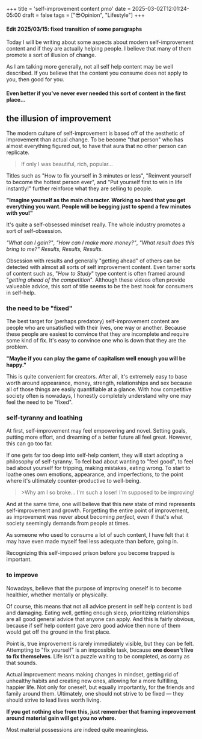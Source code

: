+++
title = 'self-improvement content pmo'
date = 2025-03-02T12:01:24-05:00
draft = false
tags = ["😎Opinion", "Lifestyle"]
+++

#### Edit 2025/03/15: fixed transition of some paragraphs

Today I will be writing about some aspects about modern self-improvement content and if they are actually helping people. I believe that many of them promote a sort of illusion of change.

As I am talking more generally, not all self help content may be well described. If you believe that the content you consume does not apply to you, then good for you.

#### Even better if you've never ever needed this sort of content in the first place...

## the illusion of improvement

The modern culture of self-improvement is based off of the aesthetic of improvement than actual change. To be become "that person" who has almost everything figured out, to have that aura that no other person can replicate.

> If only I was beautiful, rich, popular...

Titles such as "How to fix yourself in 3 minutes or less", "Reinvent yourself to become the hottest person ever", and "Put yourself first to win in life instantly!" further reinforce what they are selling to people. 

**"Imagine yourself as the main character. Working so hard that you get everything you want. People will be begging just to spend a few minutes with you!"**

It's quite a self-obsessed mindset really. The whole industry promotes a sort of self-obsession. 

*"What can I gain?"*, *"How can I make more money?"*, *"What result does this bring to me?"* *Results, Results, Results*.

Obsession with results and generally "getting ahead" of others can be detected with almost all sorts of self improvement content. Even tamer sorts of content such as, "*How to Study*" type content is often framed around "*getting ahead of the competition*". Although these videos often provide valueable advice, this sort of title seems to be the best hook for consumers in self-help.

### the need to be "fixed"

The best target for (perhaps predatory) self-improvement content are people who are unsatisfied with their lives, one way or another. Because these people are easiest to convince that they are incomplete and require some kind of fix. It's easy to convince one who is down that they are the problem. 

**"Maybe if you can play the game of capitalism well enough you will be happy."**

This is quite convenient for creators. After all, it's extremely easy to base worth around appearance, money, strength, relationships and sex because all of those things are easily quantifiable at a glance. With how competitive society often is nowadays, I honestly completely understand why one may feel the need to be "fixed".

### self-tyranny and loathing

At first, self-improvement may feel empowering and novel. Setting goals, putting more effort, and dreaming of a better future all feel great. However, this can go too far.

If one gets far too deep into self-help content, they will start adopting a philosophy of self-tyranny. To feel bad about wanting to "feel good", to feel bad about yourself for tripping, making mistakes, eating wrong. To start to loathe ones own emotions, appearance, and imperfections, to the point where it's ultimately counter-productive to well-being.

> \>Why am I so broke... I'm such a loser! I'm supposed to be improving!

And at the same time, one will believe that this new state of mind represents self-improvement and growth. Forgetting the entire point of improvement, as improvement was never about becoming *perfect,* even if that's what society seemingly demands from people at times.

As someone who used to consume a lot of such content, I have felt that it may have even made myself feel less adequate than before, going in.

Recognizing this self-imposed prison before you become trapped is important.

### to improve

Nowadays, believe that the purpose of improving oneself is to become healthier, whether mentally or physically.

Of course, this means that not all advice present in self help content is bad and damaging. Eating well, getting enough sleep, prioritizing relationships are all good general advice that anyone can apply. And this is fairly obvious, because if self help content gave zero good advice then none of them would get off the ground in the first place.

Point is, true improvement is rarely immediately visible, but they can be felt. Attempting to "fix yourself" is an impossible task, because **one doesn't live to fix themselves**. Life isn't a puzzle waiting to be completed, as corny as that sounds.

Actual improvement means making changes in mindset, getting rid of unhealthy habits and creating new ones, allowing for a more fulfilling, happier life. Not only for oneself, but equally importantly, for the friends and family around them. Ultimately, one should not strive to be fixed — they should strive to lead lives worth living.

**If you get nothing else from this, just remember that framing improvement around material gain will get you no where.**

Most material possessions are indeed quite meaningless.
